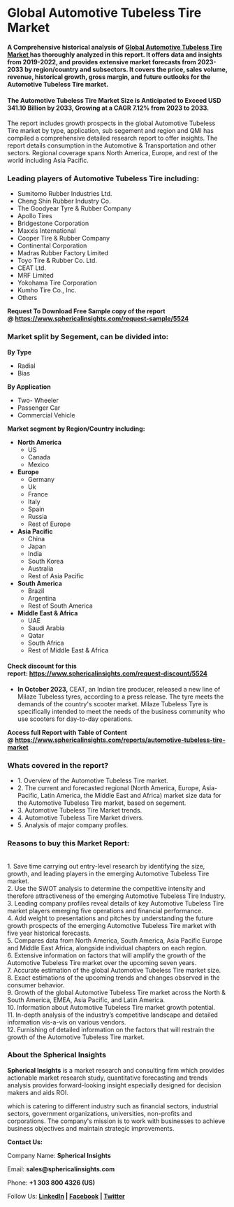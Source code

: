 <h1 class="news-post-title">Global Automotive Tubeless Tire Market&nbsp;</h1>
<p><strong>A Comprehensive historical analysis of&nbsp;<a href="https://www.sphericalinsights.com/reports/automotive-tubeless-tire-market" target="_blank" rel="noreferrer noopener">Global Automotive Tubeless Tire Market&nbsp;</a>has thoroughly analyzed in this report. It offers data and insights from 2019-2022, and provides extensive market forecasts from 2023-2033 by region/country and subsectors. It covers the price, sales volume, revenue, historical growth, gross margin, and future outlooks for the Automotive Tubeless Tire market.</strong></p>
<h4><strong>The Automotive Tubeless Tire Market Size is Anticipated to Exceed USD 341.10 Billion by 2033, Growing at a CAGR 7.12% from 2023 to 2033.</strong></h4>
<p>The report includes growth prospects in the global Automotive Tubeless Tire market by type, application, sub segement and region and QMI has compiled a comprehensive detailed research report to offer insights. The report details consumption in the Automotive &amp; Transportation and other sectors. Regional coverage spans North America, Europe, and rest of the world including Asia Pacific.</p>
<h3><strong>Leading players of Automotive Tubeless Tire including:</strong></h3>
<ul>
<li>Sumitomo Rubber Industries Ltd.</li>
<li>Cheng Shin Rubber Industry Co.</li>
<li>The Goodyear Tyre &amp; Rubber Company</li>
<li>Apollo Tires</li>
<li>Bridgestone Corporation</li>
<li>Maxxis International</li>
<li>Cooper Tire &amp; Rubber Company</li>
<li>Continental Corporation</li>
<li>Madras Rubber Factory Limited</li>
<li>Toyo Tire &amp; Rubber Co. Ltd.</li>
<li>CEAT Ltd.</li>
<li>MRF Limited</li>
<li>Yokohama Tire Corporation</li>
<li>Kumho Tire Co., Inc.</li>
<li>Others</li>
</ul>
<p><strong>Request To Download Free Sample copy of the report @&nbsp;<a href="https://www.sphericalinsights.com/request-sample/5524">https://www.sphericalinsights.com/request-sample/5524</a></strong></p>
<h3><strong>Market split by Segement, can be divided into:</strong></h3>
<p><strong>By Type</strong></p>
<ul>
<li>Radial</li>
<li>Bias</li>
</ul>
<p><strong>By Application</strong></p>
<ul>
<li>Two- Wheeler</li>
<li>Passenger Car</li>
<li>Commercial Vehicle</li>
</ul>
<p><strong>Market segment by Region/Country including:</strong></p>
<ul>
<li><strong>North America</strong>
<ul>
<li>US</li>
<li>Canada</li>
<li>Mexico</li>
</ul>
</li>
<li><strong>Europe</strong>
<ul>
<li>Germany</li>
<li>Uk</li>
<li>France</li>
<li>Italy</li>
<li>Spain</li>
<li>Russia</li>
<li>Rest of Europe</li>
</ul>
</li>
<li><strong>Asia Pacific</strong>
<ul>
<li>China</li>
<li>Japan</li>
<li>India</li>
<li>South Korea</li>
<li>Australia</li>
<li>Rest of Asia Pacific</li>
</ul>
</li>
<li><strong>South America</strong>
<ul>
<li>Brazil</li>
<li>Argentina</li>
<li>Rest of South America</li>
</ul>
</li>
<li><strong>Middle East &amp; Africa</strong>
<ul>
<li>UAE</li>
<li>Saudi Arabia</li>
<li>Qatar</li>
<li>South Africa</li>
<li>Rest of Middle East &amp; Africa</li>
</ul>
</li>
</ul>
<h4>Check discount for this report:&nbsp;<a href="https://www.sphericalinsights.com/request-discount/5524">https://www.sphericalinsights.com/request-discount/5524</a></h4>
<ul>
<li><strong>In October 2023,&nbsp;</strong>CEAT, an Indian tire producer, released a new line of Milaze Tubeless tyres, according to a press release. The tyre meets the demands of the country's scooter market. Milaze Tubeless Tyre is specifically intended to meet the needs of the business community who use scooters for day-to-day operations.</li>
</ul>
<p><strong>Access full Report with Table of Content @&nbsp;<a href="https://www.sphericalinsights.com/reports/automotive-tubeless-tire-market">https://www.sphericalinsights.com/reports/automotive-tubeless-tire-market</a>&nbsp;</strong></p>
<h3><strong>Whats covered in the report?</strong></h3>
<ul>
<li>1. Overview of the Automotive Tubeless Tire market.</li>
<li>2. The current and forecasted regional (North America, Europe, Asia-Pacific, Latin America, the Middle East and Africa) market size data for the Automotive Tubeless Tire market, based on segement.</li>
<li>3. Automotive Tubeless Tire Market trends.</li>
<li>4. Automotive Tubeless Tire Market drivers.</li>
<li>5. Analysis of major company profiles.</li>
</ul>
<h3><strong>Reasons to buy this Market Report:</strong></h3>
<p><br />1. Save time carrying out entry-level research by identifying the size, growth, and leading players in the emerging Automotive Tubeless Tire market.<br />2. Use the SWOT analysis to determine the competitive intensity and therefore attractiveness of the emerging Automotive Tubeless Tire Industry.<br />3. Leading company profiles reveal details of key Automotive Tubeless Tire market players emerging five operations and financial performance.<br />4. Add weight to presentations and pitches by understanding the future growth prospects of the emerging Automotive Tubeless Tire market with five year historical forecasts.<br />5. Compares data from North America, South America, Asia Pacific Europe and Middle East Africa, alongside individual chapters on each region.<br />6. Extensive information on factors that will amplify the growth of the Automotive Tubeless Tire market over the upcoming seven years.<br />7. Accurate estimation of the global Automotive Tubeless Tire market size.<br />8. Exact estimations of the upcoming trends and changes observed in the consumer behavior.<br />9. Growth of the global Automotive Tubeless Tire market across the North &amp; South America, EMEA, Asia Pacific, and Latin America.<br />10. Information about Automotive Tubeless Tire market growth potential.<br />11. In-depth analysis of the industry&rsquo;s competitive landscape and detailed information vis-a-vis on various vendors.<br />12. Furnishing of detailed information on the factors that will restrain the growth of the Automotive Tubeless Tire market.</p>
<h3><strong>About the Spherical Insights</strong></h3>
<p><strong>Spherical Insights</strong>&nbsp;is a market research and consulting firm which provides actionable market research study, quantitative forecasting and trends analysis provides forward-looking insight especially designed for decision makers and aids ROI.</p>
<p>which is catering to different industry such as financial sectors, industrial sectors, government organizations, universities, non-profits and corporations. The company's mission is to work with businesses to achieve business objectives and maintain strategic improvements.</p>
<p><strong>Contact Us:</strong></p>
<p>Company Name:&nbsp;<strong>Spherical Insights</strong></p>
<p>Email:&nbsp;<strong>sales@sphericalinsights.com</strong></p>
<p>Phone:&nbsp;<strong>+1 303 800 4326 (US)</strong></p>
<p>Follow Us:&nbsp;<strong><a href="https://www.linkedin.com/company/spherical-insight/"><u>LinkedIn</u></a>&nbsp;|&nbsp;<a href="https://www.facebook.com/sphericalinsights22"><u>Facebook</u></a>&nbsp;|&nbsp;<a href="https://twitter.com/SInsights_US"><u>Twitter</u></a></strong></p>
